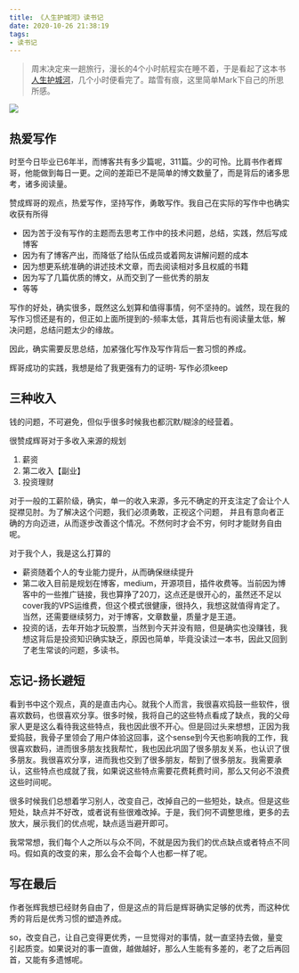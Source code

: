 ```yaml
---
title: 《人生护城河》读书记
date: 2020-10-26 21:38:19
tags:
- 读书记
---
```

> 周末决定来一趟旅行，漫长的4个小时航程实在睡不着，于是看起了这本书[人生护城河](https://book.douban.com/subject/34451688/)，几个小时便看完了。踏雪有痕，这里简单Mark下自己的所思所感。

![](https://static.1991421.cn/2020/2020-10-26-214924.jpeg)

## 热爱写作
时至今日毕业已6年半，而博客共有多少篇呢，311篇。少的可怜。比肩书作者辉哥，他能做到每日一更。之间的差距已不是简单的博文数量了，而是背后的诸多思考，诸多阅读量。

赞成辉哥的观点，热爱写作，坚持写作，勇敢写作。我自己在实际的写作中也确实收获有所得

- 因为苦于没有写作的主题而去思考工作中的技术问题，总结，实践，然后写成博客
- 因为有了博客产出，而降低了给队伍成员或着网友讲解问题的成本
- 因为想更系统准确的讲述技术文章，而去阅读相对多且权威的书籍
- 因为写了几篇优质的博文，从而交到了一些优秀的朋友
- 等等

写作的好处，确实很多，既然这么划算和值得事情，何不坚持的。诚然，现在我的写作习惯还是有的，但正如上面所提到的-频率太低，其背后也有阅读量太低，解决问题，总结问题太少的缘故。

因此，确实需要反思总结，加紧强化写作及写作背后一套习惯的养成。

辉哥成功的实践，我想是给了我更强有力的证明- 写作必须keep

## 三种收入

钱的问题，不可避免，但似乎很多时候我也都沉默/糊涂的经营着。

很赞成辉哥对于多收入来源的规划

1. 薪资
2. 第二收入【副业】
3. 投资理财

对于一般的工薪阶级，确实，单一的收入来源，多元不确定的开支注定了会让个人捉襟见肘。为了解决这个问题，我们必须勇敢，正视这个问题， 并且有意向者正确的方向迈进，从而逐步改善这个情况。不然何时才会不穷，何时才能财务自由呢。


对于我个人，我是这么打算的
- 薪资随着个人的专业能力提升，从而确保继续提升
- 第二收入目前是规划在博客，medium，开源项目，插件收费等。当前因为博客中的一些推广链接，我也算挣了20刀，这点还是很开心的，虽然还不足以cover我的VPS运维费，但这个模式很健康，很持久，我想这就值得肯定了。当然，还需要继续努力，对于博客，文章数量，质量才是王道。
- 投资的话，去年开始才玩股票，当然到今天并没有赔，但是确实也没赚钱，我想这背后是投资知识确实缺乏，原因也简单，毕竟没读过一本书，因此又回到了老生常谈的问题，多读书。

## 忘记-扬长避短

看到书中这个观点，真的是直击内心。就我个人而言，我很喜欢捣鼓一些软件，很喜欢数码，也很喜欢分享。很多时候，我将自己的这些特点看成了缺点，我的父母家人更是这么看待我这些特点，我也因此很不开心。但是回过头来想想，正因为我爱捣鼓，我骨子里领会了用户体验这回事，这个sense到今天也影响我的工作，我很喜欢数码，进而很多朋友找我帮忙，我也因此巩固了很多朋友关系，也认识了很多朋友。我很喜欢分享，进而我也交到了很多朋友，帮到了很多朋友。我需要承认，这些特点也成就了我，如果说这些特点需要花费耗费时间，那么又何必不浪费这些时间呢。

很多时候我们总想着学习别人，改变自己，改掉自己的一些短处，缺点。但是这些短处，缺点并不好改，或者说有些很难改掉。于是，我们何不调整思维，更多的去放大，展示我们的优点呢，缺点适当避开即可。

我常常想，我们每个人之所以与众不同，不就是因为我们的优点缺点或者特点不同吗。假如真的改变的来，那么会不会每个人也都一样了呢。

## 写在最后

作者张辉我想已经财务自由了，但是这点的背后是辉哥确实足够的优秀，而这种优秀的背后是优秀习惯的塑造养成。

so，改变自己，让自己变得更优秀，一旦觉得对的事情，就一直坚持去做，量变引起质变。如果说对的事一直做，越做越好，那么人生能有多差的，老了之后再回首，又能有多遗憾呢。

